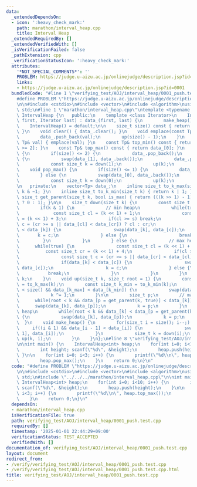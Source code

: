 ```yaml
---
data:
  _extendedDependsOn:
  - icon: ':heavy_check_mark:'
    path: marathon/interval_heap.cpp
    title: Interval Heap
  _extendedRequiredBy: []
  _extendedVerifiedWith: []
  _isVerificationFailed: false
  _pathExtension: cpp
  _verificationStatusIcon: ':heavy_check_mark:'
  attributes:
    '*NOT_SPECIAL_COMMENTS*': ''
    PROBLEM: https://judge.u-aizu.ac.jp/onlinejudge/description.jsp?id=0001
    links:
    - https://judge.u-aizu.ac.jp/onlinejudge/description.jsp?id=0001
  bundledCode: "#line 1 \"verifying_test/AOJ/interval_heap/0001_push.test.cpp\"\n\
    #define PROBLEM \"https://judge.u-aizu.ac.jp/onlinejudge/description.jsp?id=0001\"\
    \n\n#include <cstdio>\n#include <vector>\n#include <algorithm>\nusing namespace\
    \ std;\n#line 1 \"marathon/interval_heap.cpp\"\ntemplate <typename Tp>\nclass\
    \ IntervalHeap {\n   public:\n    template <class Iterator>\n    IntervalHeap(Iterator\
    \ first, Iterator last) : data_(first, last) {\n        make_heap();\n    }\n\
    \    IntervalHeap() = default;\n\n    size_t size() const { return data_.size();\
    \ }\n    void clear() { data_.clear(); }\n    void emplace(const Tp& val) {\n\
    \        data_.push_back(val);\n        up(size() - 1);\n    }\n    void push(const\
    \ Tp& val) { emplace(val); }\n    const Tp& top_min() const { return data_[size()\
    \ >= 2]; }\n    const Tp& top_max() const { return data_[0]; }\n    void pop_min()\
    \ {\n        if(size() <= 2) {\n            data_.pop_back();\n        } else\
    \ {\n            swap(data_[1], data_.back());\n            data_.pop_back();\n\
    \            const size_t k = down(1);\n            up(k);\n        }\n    }\n\
    \    void pop_max() {\n        if(size() <= 1) {\n            data_.pop_back();\n\
    \        } else {\n            swap(data_[0], data_.back());\n            data_.pop_back();\n\
    \            const size_t k = down(0);\n            up(k);\n        }\n    }\n\
    \n   private:\n    vector<Tp> data_;\n    inline size_t to_k_max(size_t k) { return\
    \ k & ~1; }\n    inline size_t to_k_min(size_t k) { return k | 1; }\n    inline\
    \ size_t get_parent(size_t k, bool is_max) { return (((k >> 1) - 1) & ~1) | (is_max\
    \ ? 0 : 1); }\n\n    size_t down(size_t k) {\n        const size_t s = size();\n\
    \        if(k & 1) {\n            // min heap\n            while(true) {\n   \
    \             const size_t cl = (k << 1) + 1;\n                const size_t cr\
    \ = (k << 1) + 3;\n                if(cl >= s) break;\n                const size_t\
    \ c = (cr >= s || data_[cl] < data_[cr]) ? cl : cr;\n                if(data_[c]\
    \ < data_[k]) {\n                    swap(data_[k], data_[c]);\n             \
    \       k = c;\n                } else {\n                    break;\n       \
    \         }\n            }\n        } else {\n            // max heap\n      \
    \      while(true) {\n                const size_t cl = (k << 1) + 2;\n      \
    \          const size_t cr = (k << 1) + 4;\n                if(cl >= s) break;\n\
    \                const size_t c = (cr >= s || data_[cr] < data_[cl]) ? cl : cr;\n\
    \                if(data_[k] < data_[c]) {\n                    swap(data_[k],\
    \ data_[c]);\n                    k = c;\n                } else {\n         \
    \           break;\n                }\n            }\n        }\n        return\
    \ k;\n    }\n    void up(size_t k, size_t root = 1) {\n        const size_t k_max\
    \ = to_k_max(k);\n        const size_t k_min = to_k_min(k);\n        if(k_min\
    \ < size() && data_[k_max] < data_[k_min]) {\n            swap(data_[k_max], data_[k_min]);\n\
    \            k ^= 1;\n        }\n\n        size_t p;\n        // max heap\n  \
    \      while(root < k && data_[p = get_parent(k, true)] < data_[k]) {\n      \
    \      swap(data_[k], data_[p]);\n            k = p;\n        }\n        // min\
    \ heap\n        while(root < k && data_[k] < data_[p = get_parent(k, false)])\
    \ {\n            swap(data_[k], data_[p]);\n            k = p;\n        }\n  \
    \  }\n    void make_heap() {\n        for(size_t i = size(); i--;) {\n       \
    \     if((i & 1) && data_[i - 1] < data_[i]) {\n                swap(data_[i -\
    \ 1], data_[i]);\n            }\n            size_t k = down(i);\n           \
    \ up(k, i);\n        }\n    }\n};\n#line 8 \"verifying_test/AOJ/interval_heap/0001_push.test.cpp\"\
    \n\nint main() {\n    IntervalHeap<int> heap;\n    for(int i=0; i<10; i++) {\n\
    \        int height; scanf(\"%d\", &height);\n        heap.push(height);\n   \
    \ }\n\n    for(int i=0; i<3; i++) {\n        printf(\"%d\\n\", heap.top_max());\n\
    \        heap.pop_max();\n    }\n    return 0;\n}\n"
  code: "#define PROBLEM \"https://judge.u-aizu.ac.jp/onlinejudge/description.jsp?id=0001\"\
    \n\n#include <cstdio>\n#include <vector>\n#include <algorithm>\nusing namespace\
    \ std;\n#include \"../../../marathon/interval_heap.cpp\"\n\nint main() {\n   \
    \ IntervalHeap<int> heap;\n    for(int i=0; i<10; i++) {\n        int height;\
    \ scanf(\"%d\", &height);\n        heap.push(height);\n    }\n\n    for(int i=0;\
    \ i<3; i++) {\n        printf(\"%d\\n\", heap.top_max());\n        heap.pop_max();\n\
    \    }\n    return 0;\n}\n"
  dependsOn:
  - marathon/interval_heap.cpp
  isVerificationFile: true
  path: verifying_test/AOJ/interval_heap/0001_push.test.cpp
  requiredBy: []
  timestamp: '2025-01-01 22:44:29+09:00'
  verificationStatus: TEST_ACCEPTED
  verifiedWith: []
documentation_of: verifying_test/AOJ/interval_heap/0001_push.test.cpp
layout: document
redirect_from:
- /verify/verifying_test/AOJ/interval_heap/0001_push.test.cpp
- /verify/verifying_test/AOJ/interval_heap/0001_push.test.cpp.html
title: verifying_test/AOJ/interval_heap/0001_push.test.cpp
---
```

